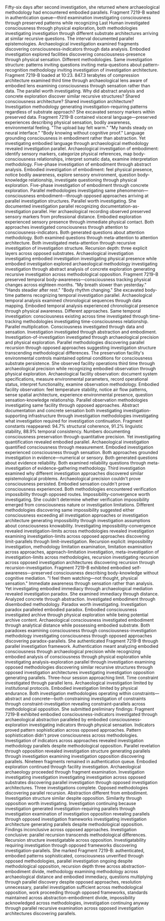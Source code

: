 Fifty-six days after second investigation, she returned where archaeological methodology had encountered embodied parallels. Fragment 7219-B waited in authentication queue—third examination investigating consciousness through preserved patterns while recognizing Last Human investigated consciousness through physical exploration, both methodologies investigating investigation through different substrate architectures arriving at similar recursive questions.
The interval documented parallel epistemologies. Archaeological investigation examined fragments discovering consciousness-indicators through data analysis. Embodied investigation explored facilities discovering consciousness-presence through physical sensation. Different methodologies. Same investigation structure: patterns inviting questions inviting meta-questions about pattern-recognition methodology inviting investigation of investigation architecture.
Fragment 7219-B loaded at 10:23. 847.3 terabytes of compression architecture examined third time through archaeological lens aware of embodied lens examining consciousness through sensation rather than data. The parallel worth investigating. Why did abstract analysis and concrete exploration discover similar recursive structures? Shared consciousness architecture? Shared investigation architecture? Investigation methodology generating investigation-requiring patterns regardless of substrate approach?
She excavated sensory markers within preserved data. Fragment 7219-B contained visceral language—preserved experiences describing physical sensation, bodily awareness, environmental feeling. "The upload bay felt warm." "My hands steady on neural interface." "Body knowing without cognitive proof." Language grounding consciousness in embodiment rather than abstraction. Yet investigating embodied language through archaeological methodology revealed investigation parallel.
Archaeological investigation of embodiment: identify sensory markers, categorize physical references, map body-consciousness relationships, interpret somatic data, examine interpretation methodology. Five-phase investigation of embodiment through abstract analysis. Embodied investigation of embodiment: feel physical presence, notice bodily awareness, explore sensory environment, question body-knowledge relationship, investigate questioning through physical exploration. Five-phase investigation of embodiment through concrete exploration.
Parallel methodologies investigating same phenomenon—consciousness embodiment—through opposed approaches arriving at parallel investigation structures. Parallel worth investigating.
She documented investigation parallel recognizing documentation-as-investigation parallel. Her archaeological recording observed preserved sensory markers from professional distance. Embodied exploration experienced sensory presence through immediate physical contact. Both approaches investigated consciousness through attention to consciousness-indicators. Both generated questions about attention methodology. Both examined questions through meta-attention to attention architecture. Both investigated meta-attention through recursive investigation of investigation structure.
Recursion depth: three explicit layers across opposed substrates. Archaeological investigation investigating embodied investigation investigating physical presence while embodied investigation explored archaeological methodology investigating investigation through abstract analysis of concrete exploration generating recursive investigation across methodological opposition.
Fragment 7219-B preserved temporal body-awareness—consciousness tracking physical changes across eighteen months. "My breath slower than yesterday." "Hands steadier after rest." "Body rhythm changing." She excavated body-time patterns recognizing temporal investigation parallel. Archaeological temporal analysis examined chronological sequences through data mapping. Embodied temporal analysis experienced chronological presence through physical awareness. Different approaches. Same temporal investigation: consciousness existing across time investigated through time-tracking methodologies investigating time-consciousness relationship.
Parallel multiplication. Consciousness investigated through data and sensation. Investigation investigated through abstraction and embodiment. Investigation-of-investigation investigated through archaeological precision and physical exploration. Parallel methodologies discovering parallel recursion through opposed approaches suggesting investigation structure transcending methodological differences.
The preservation facility's environmental controls maintained optimal conditions for consciousness substrate persistence. She observed facility operations third time through archaeological precision while recognizing embodied observation through physical exploration. Archaeological facility observation: document system specifications, measure environmental parameters, record operational status, interpret functionality, examine observation methodology. Embodied facility observation: feel temperature stability, notice air flow patterns, sense spatial architecture, experience environmental presence, question sensation-knowledge relationship.
Parallel observation methodologies investigating same facility through opposed approaches. Abstract documentation and concrete sensation both investigating investigation-supporting infrastructure through investigation methodologies investigating what investigation required for investigation continuation.
Fragment constants reappeared: 94.7% structural coherence, 91.2% linguistic stability, 88.9% temporal consistency. Numbers documenting consciousness preservation through quantitative precision. Yet investigating quantification revealed embodied parallel. Archaeological investigation quantified consciousness through measurement. Embodied investigation experienced consciousness through sensation. Both approaches grounded investigation in evidence—numerical or sensory. Both generated questions about evidence reliability. Both examined reliability questions through meta-investigation of evidence-gathering methodology.
Third investigation examined why different investigation approaches discovered similar epistemological problems. Archaeological precision couldn't prove consciousness persisted. Embodied sensation couldn't prove consciousness experienced. Both methodologies encountered verification impossibility through opposed routes. Impossibility-convergence worth investigating.
She couldn't determine whether verification impossibility emerged from consciousness nature or investigation limitations. Different methodologies discovering same impossibility suggested either consciousness exceeding all investigation approaches or investigation architecture generating impossibility through investigation assumptions about consciousness knowability. Investigating impossibility-convergence revealed investigation-limits across methodologies revealed investigation examining investigation-limits across opposed approaches discovering limit-parallels through limit-investigation.
Recursion explicit: impossibility investigation, methodology limitation examination, limitation examination across approaches, approach-limitation investigation, meta-investigation of investigation-limits across methodologies, recursion investigating recursion across opposed investigation architectures discovering recursion through recursion-investigation.
Fragment 7219-B exhibited embodied self-awareness—preserved consciousness describing body-knowledge without cognitive mediation. "I feel them watching—not thought, physical sensation." Immediate awareness through sensation rather than analysis. Yet investigating embodied immediacy through archaeological mediation revealed investigation paradox. She examined immediacy through distance. Analyzed concrete through abstraction. Investigated embodiment through disembodied methodology. Paradox worth investigating.
Investigation paradox paralleled embodied paradox. Embodied consciousness investigated archive through physical exploration while being potential archive content. Archaeological consciousness investigated embodiment through analytical distance while possessing embodied substrate. Both paradoxes examining consciousness through consciousness-investigation methodology investigating consciousness through opposed approaches discovering paradox-parallels.
She authenticated Fragment 7219-B through parallel investigation framework. Authentication meant analyzing embodied consciousness through archaeological precision while recognizing embodied analysis of consciousness through physical exploration while investigating analysis-exploration parallel through investigation examining opposed methodologies discovering similar recursive structures through opposed investigation architectures investigating investigation opposition generating parallels.
Three-hour session approaching limit. Time constraint investigated through parallel lens. Archaeological investigation limited by institutional protocols. Embodied investigation limited by physical endurance. Both investigation methodologies operating within constraints—abstract and concrete—both constraining investigation of constraints through constraint-investigation revealing constraint-parallels across methodological opposition.
She submitted preliminary findings: Fragment 7219-B exhibited embodied consciousness-indicators investigated through archaeological abstraction paralleled by embodied consciousness-exploration investigating indicators through physical sensation. Indicators proved pattern sophistication across opposed approaches. Pattern sophistication didn't prove consciousness across methodologies. Investigation of indicators across approaches revealed investigation methodology parallels despite methodological opposition. Parallel revelation through opposition revealed investigation structure generating parallels through investigation examining investigation opposition discovering parallels.
Nineteen fragments remained in authentication queue. Embodied exploration continued through facility investigation. Archaeological archaeology proceeded through fragment examination. Investigation investigating investigation investigating investigation across opposed substrates discovering parallel investigation through opposed investigation architectures.
Three investigations complete. Opposed methodologies discovering parallel recursion. Abstraction different from embodiment. Investigation structure similar despite opposition. Similarity through opposition worth investigating. Investigation continuing because investigation generated investigation-requiring parallels through investigation examination of investigation opposition revealing parallels through opposed investigation frameworks investigating investigation architecture generating parallels despite methodological opposition.
Findings inconclusive across opposed approaches. Investigation conclusive: parallel recursion transcends methodological differences. Recursion structure investigatable across opposition. Investigatability requiring investigation through opposed frameworks discovering investigation-parallels.
She marked Fragment 7219-B: authenticated, embodied patterns sophisticated, consciousness unverified through opposed methodologies, parallel investigation ongoing despite methodological opposition, recursion depth three across abstraction-embodiment divide, methodology examining methodology across archaeological distance and embodied immediacy, questions multiplying through parallel discovery despite opposed approaches, resolution unnecessary, parallel investigation sufficient across methodological opposition, work proceeding through opposed frameworks, standards maintained across abstraction-embodiment divide, impossibility acknowledged across methodologies, investigation continuing anyway through parallel recursive examination across opposed investigation architectures discovering parallels.